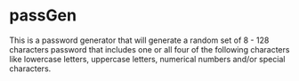 # passGen

This is a password generator that will generate a random set of 8 - 128 characters password that includes one or all four of the following characters like lowercase letters, uppercase letters, numerical numbers and/or special characters. 